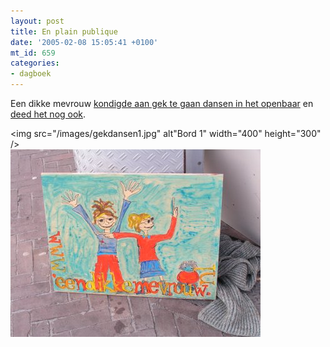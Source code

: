 ```yaml
---
layout: post
title: En plain publique
date: '2005-02-08 15:05:41 +0100'
mt_id: 659
categories:
- dagboek
---
```

Een dikke mevrouw <a href="http://www.eendikkemevrouw.nl/archives/2005/01/een_dikke_mevro_3.html">kondigde aan gek te gaan dansen in het openbaar</a> en <a href="http://www.eendikkemevrouw.nl/archives/2005/02/gek_dansen_in_h.html">deed het nog ook</a>.

<img src="/images/gekdansen1.jpg" alt"Bord 1" width="400" height="300" />
<br />
<img src="/images/gekdansen2.jpg" alt="Bord 2" width="400" height="300" />
